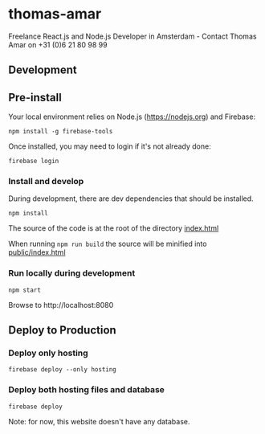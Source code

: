 # thomas-amar
Freelance React.js and Node.js Developer in Amsterdam - Contact Thomas Amar on +31 (0)6 21 80 98 99

## Development

## Pre-install
Your local environment relies on Node.js (https://nodejs.org) and Firebase:

```
npm install -g firebase-tools
```

Once installed, you may need to login if it's not already done:

```
firebase login
```

### Install and develop
During development, there are dev dependencies that should be installed.

```
npm install
```

The source of the code is at the root of the directory [index.html](index.html)

When running `npm run build` the source will be minified into [public/index.html](public/index.html)

### Run locally during development
```
npm start
```

Browse to http://localhost:8080


## Deploy to Production

### Deploy only hosting
```
firebase deploy --only hosting
```

### Deploy both hosting files and database
```
firebase deploy
```

Note: for now, this website doesn't have any database.
